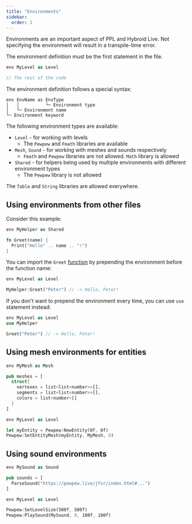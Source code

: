 ```yaml
---
title: "Environments"
sidebar:
  order: 1
---
```


Environments are an important aspect of PPL and Hybroid Live. Not specifying the environment will result in a transpile-time error.

The environment definition must be the first statement in the file.

```rs
env MyLevel as Level

// The rest of the code
```

The environment definition follows a special syntax:

```
env EnvName as EnvType
│   │          └─ Environment type
│   └─ Environment name
└─ Environment keyword
```

The following environment types are available:

- `Level` - for working with levels
  - The `Pewpew` and `Fmath` libraries are available
- `Mesh`, `Sound` - for working with meshes and sounds respectively
  - `Fmath` and `Pewpew` libraries are not allowed. `Math` library is allowed
- `Shared` - for helpers being used by multiple environments with different environment types
  - The `Pewpew` library is not allowed

The `Table` and `String` libraries are allowed everywhere.

## Using environments from other files

Consider this example:

```rs title="myhelper.hyb"
env MyHelper as Shared

fn Greet(name) {
  Print("Hello" .. name .. "!")
}
```

You can import the `Greet` [function](/language-features/functions/) by prepending the environment before the function name:

```rs title="level.hyb"
env MyLevel as Level

MyHelper:Greet("Peter") // -> Hello, Peter!
```

If you don't want to prepend the environment every time, you can use `use` statement instead:

```rs title="level.hyb"
env MyLevel as Level
use MyHelper

Greet("Peter") // -> Hello, Peter!
```

## Using mesh environments for entities

```rs title="mesh.hyb"
env MyMesh as Mesh

pub meshes = [
  struct{
    vertexes = list<list<number>>[],
    segments = list<list<number>>[],
    colors = list<number>[]
  }
]
```

```rs title="level.hyb"
env MyLevel as Level

let myEntity = Pewpew:NewEntity(0f, 0f)
Pewpew:SetEntityMesh(myEntity, MyMesh, 0)
```

## Using sound environments

```rs title="sound.hyb"
env MySound as Sound

pub sounds = [
  ParseSound("https://pewpew.live/jfxr/index.html#...")
]
```

```rs title="level.hyb"
env MyLevel as Level

Pewpew:SetLevelSize(500f, 500f)
Pewpew:PlaySound(MySound, 0, 100f, 100f)
```
